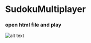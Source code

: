 # SudokuMultiplayer
### open html file and play

![alt text](https://media.discordapp.net/attachments/717309189957091358/820253793504460870/Screenshot_2021-03-13_at_6.12.48_PM.png?width=751&height=422)
